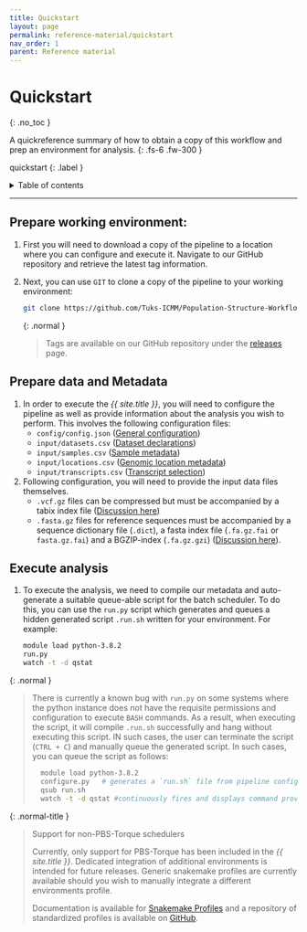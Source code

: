 ```yaml
---
title: Quickstart
layout: page
permalink: reference-material/quickstart
nav_order: 1
parent: Reference material
---
```


# Quickstart
{: .no_toc }

A quickreference summary of how to obtain a copy of this workflow and prep an environment for analysis.
{: .fs-6 .fw-300 }

quickstart
{: .label }

<details markdown="block">
  <summary>
    Table of contents
  </summary>
  {: .text-delta }
1. TOC
{:toc}
</details>

---
## Prepare working environment:
1. First you will need to download a copy of the pipeline to a location where you can configure and execute it. Navigate to our GitHub repository and retrieve the latest tag information.
2. Next, you can use `GIT` to clone a copy of the pipeline to your working environment:
    ```bash
    git clone https://github.com/Tuks-ICMM/Population-Structure-Workflow/releases/tag/{{TAG_VERSION_HERE}} .
    ```

    {: .normal }
    > Tags are available on our GitHub repository under the [releases](https://github.com/Tuks-ICMM/Population-Structure-Workflow/releases) page.

## Prepare data and Metadata
1. In order to execute the _{{ site.title }}_, you will need to configure the pipeline as well as provide information about the analysis you wish to perform. This involves the following configuration files:
    - `config/config.json` ([General configuration](https://tuks-icmm.github.io/Population-Structure-Workflow/overview/configuration#setting-global-configuration))
    - `input/datasets.csv` ([Dataset declarations](https://tuks-icmm.github.io/Population-Structure-Workflow/overview/data-requirements#datasets--dataset-files))
    - `input/samples.csv` ([Sample metadata](https://tuks-icmm.github.io/Population-Structure-Workflow/overview/data-requirements#samples))
    - `input/locations.csv` ([Genomic location metadata](https://tuks-icmm.github.io/Population-Structure-Workflow/overview/data-requirements#genomic-locations))
    - `input/transcripts.csv` ([Transcript selection](https://tuks-icmm.github.io/Population-Structure-Workflow/overview/data-requirements#samples))
2. Following configuration, you will need to provide the input data files themselves.
    - `.vcf.gz` files can be compressed but must be accompanied by a tabix index file ([Discussion here](https://tuks-icmm.github.io/Population-Structure-Workflow/overview/data-requirements#compression-and-indexing))
    - `.fasta.gz` files for reference sequences must be accompanied by a sequence dictionary file (`.dict`), a fasta index file (`.fa.gz.fai` or `fasta.gz.fai`) and a BGZIP-index (`.fa.gz.gzi`) ([Discussion here](https://tuks-icmm.github.io/Population-Structure-Workflow/overview/configuration#reference-genomes)).

## Execute analysis
1. To execute the analysis, we need to compile our metadata and auto-generate a suitable queue-able script for the batch scheduler. To do this, you can use the `run.py` script which generates and queues a hidden generated script `.run.sh` written for your environment. For example:
    ```bash
    module load python-3.8.2
    run.py
    watch -t -d qstat
    ```

{: .normal }
> There is currently a known bug with `run.py` on some systems where the python instance does not have the requisite permissions and configuration to execute `BASH` commands. As a result, when executing the script, it will compile `.run.sh` successfully and hang without executing this script. IN such cases, the user can terminate the script (`CTRL + C`) and manually queue the generated script. In such cases, you can queue the script as follows:
>```bash
>   module load python-3.8.2
>   configure.py   # generates a `run.sh` file from pipeline config
>   qsub run.sh
>   watch -t -d qstat #continuously fires and displays command provided (-d highlights changes for convenience)
>```


{: .normal-title }
> Support for non-PBS-Torque schedulers
>
> Currently, only support for PBS-Torque has been included in the _{{ site.title }}_. Dedicated integration of additional environments is intended for future releases. Generic snakemake profiles are currently available should you wish to manually integrate a different environments profile.
>
> Documentation is available for [Snakemake Profiles](https://snakemake.readthedocs.io/en/stable/executing/cli.html#profiles) and a repository of standardized profiles is available on [GitHub](https://github.com/snakemake-profiles/doc).